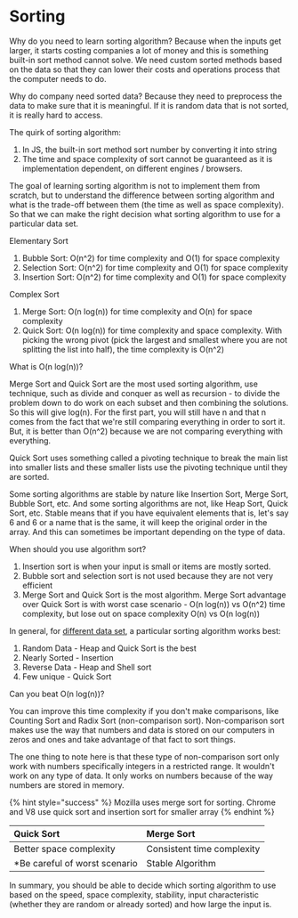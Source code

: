 # Sorting

Why do you need to learn sorting algorithm? Because when the inputs get larger, it starts costing companies a lot of money and this is something built-in sort method cannot solve. We need custom sorted methods based on the data so that they can lower their costs and operations process that the computer needs to do.

Why do company need sorted data? Because they need to preprocess the data to make sure that it is meaningful. If it is random data that is not sorted, it is really hard to access.

The quirk of sorting algorithm:

1. In JS, the built-in sort method sort number by converting it into string
2. The time and space complexity of sort cannot be guaranteed as it is implementation dependent, on different engines / browsers.

The goal of learning sorting algorithm is not to implement them from scratch, but to understand the difference between sorting algorithm and what is the trade-off between them \(the time as well as space complexity\). So that we can make the right decision what sorting algorithm to use for a particular data set.

Elementary Sort

1. Bubble Sort: O\(n^2\) for time complexity and O\(1\) for space complexity
2. Selection Sort: O\(n^2\) for time complexity and O\(1\) for space complexity
3. Insertion Sort: O\(n^2\) for time complexity and O\(1\) for space complexity

Complex Sort 

1. Merge Sort: O\(n log\(n\)\) for time complexity and O\(n\) for space complexity
2. Quick Sort: O\(n log\(n\)\) for time complexity and space complexity. With picking the wrong pivot \(pick the largest and smallest where you are not splitting the list into half\), the time complexity is O\(n^2\)

What is O\(n log\(n\)\)?

Merge Sort and Quick Sort are the most used sorting algorithm, use technique, such as divide and conquer as well as recursion - to divide the problem down to do work on each subset and then combining the solutions. So this will give log\(n\). For the first part, you will still have n and that n comes from the fact that we're still comparing everything in order to sort it. But, it is better than O\(n^2\) because we are not comparing everything with everything.

Quick Sort uses something called a pivoting technique to break the main list into smaller lists and these smaller lists use the pivoting technique until they are sorted.

Some sorting algorithms are stable by nature like Insertion Sort, Merge Sort, Bubble Sort, etc. And some sorting algorithms are not, like Heap Sort, Quick Sort, etc. Stable means that if you have equivalent elements that is, let's say 6 and 6 or a name that is the same, it will keep the original order in the array. And this can sometimes be important depending on the type of data.

When should you use algorithm sort?

1. Insertion sort is when your input is small or items are mostly sorted.
2. Bubble sort and selection sort is not used because they are not very efficient
3. Merge Sort and Quick Sort is the most algorithm. Merge Sort advantage over Quick Sort is with worst case scenario - O\(n log\(n\)\) vs O\(n^2\) time complexity, but lose out on space complexity O\(n\) vs O\(n log\(n\)\)

In general, for [different data set](%20https://www.toptal.com/developers/sorting-algorithms), a particular sorting algorithm works best:

1. Random Data - Heap and Quick Sort is the best
2. Nearly Sorted - Insertion
3. Reverse Data - Heap and Shell sort
4. Few unique - Quick Sort

Can you beat O\(n log\(n\)\)?

You can improve this time complexity if you don't make comparisons, like Counting Sort and Radix Sort \(non-comparison sort\). Non-comparison sort makes use the way that numbers and data is stored on our computers in zeros and ones and take advantage of that fact to sort things.

The one thing to note here is that these type of non-comparison sort only work with numbers specifically integers in a restricted range. It wouldn't work on any type of data. It only works on numbers because of the way numbers are stored in memory.

{% hint style="success" %}
Mozilla uses merge sort for sorting. Chrome and V8 use quick sort and insertion sort for smaller array
{% endhint %}

| Quick Sort | Merge Sort |
| :--- | :--- |
| Better space complexity | Consistent time complexity |
| \*Be careful of worst scenario | Stable Algorithm |

In summary, you should be able to decide which sorting algorithm to use based on the speed, space complexity, stability, input characteristic \(whether they are random or already sorted\) and how large the input is.

